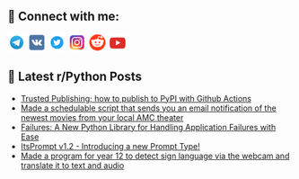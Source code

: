 ## 🔎 Connect with me:
[<img src="https://github.com/bullbesh/bullbesh/blob/main/images/Telegram.png" width="32" height="32" />](https://t.me/bullbesh)
[<img src="https://github.com/bullbesh/bullbesh/blob/main/images/VK.png" width="32" height="32" />](https://vk.com/bullbesh)
[<img src="https://github.com/bullbesh/bullbesh/blob/main/images/Twitter.png" width="32" height="32" />](https://twitter.com/bullbesh1)
[<img src="https://github.com/bullbesh/bullbesh/blob/main/images/Instagram.png" width="32" height="32" />](https://www.instagram.com/bullbesh)
[<img src="https://github.com/bullbesh/bullbesh/blob/main/images/Reddit.png" width="32" height="32" />](https://www.reddit.com/user/bullbesh)
[<img src="https://github.com/bullbesh/bullbesh/blob/main/images/YouTube.png" width="32" height="32" />](https://www.youtube.com/channel/UCtfjRs6uzgq5mfm8S06WTcg)

## 📕 Latest r/Python Posts
<!-- BLOG-POST-LIST:START -->
- [Trusted Publishing; how to publish to PyPI with Github Actions](https://www.reddit.com/r/Python/comments/13atyr6/trusted_publishing_how_to_publish_to_pypi_with/)
- [Made a schedulable script that sends you an email notification of the newest movies from your local AMC theater](https://www.reddit.com/r/Python/comments/13askfn/made_a_schedulable_script_that_sends_you_an_email/)
- [Failures: A New Python Library for Handling Application Failures with Ease](https://www.reddit.com/r/Python/comments/13arhw1/failures_a_new_python_library_for_handling/)
- [ItsPrompt v1.2 - Introducing a new Prompt Type!](https://www.reddit.com/r/Python/comments/13am447/itsprompt_v12_introducing_a_new_prompt_type/)
- [Made a program for year 12 to detect sign language via the webcam and translate it to text and audio](https://www.reddit.com/r/Python/comments/13alyc2/made_a_program_for_year_12_to_detect_sign/)
<!-- BLOG-POST-LIST:END -->
